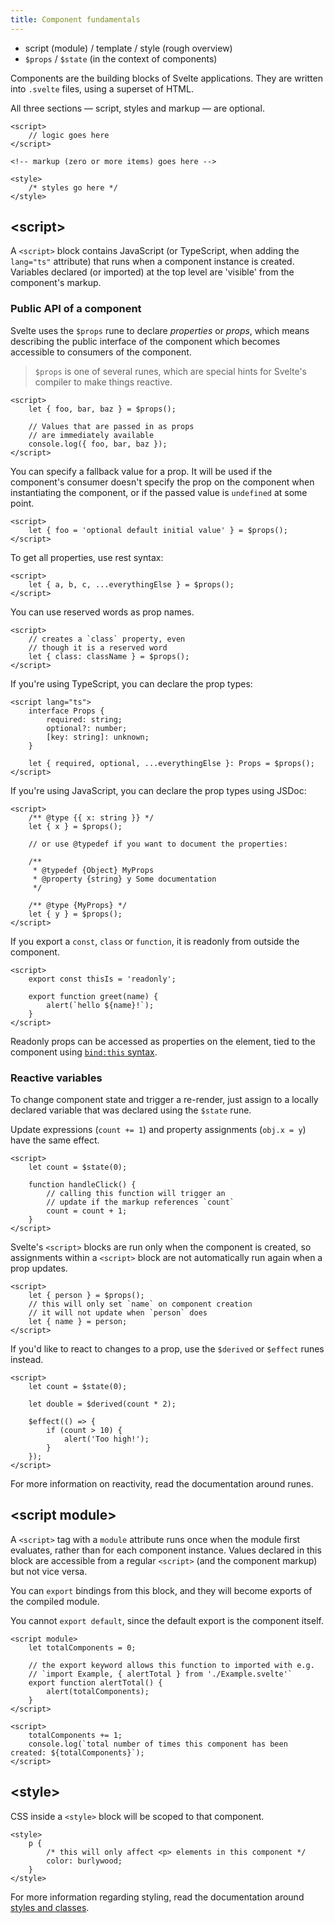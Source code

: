 ```yaml
---
title: Component fundamentals
---
```


- script (module) / template / style (rough overview)
- `$props` / `$state` (in the context of components)

Components are the building blocks of Svelte applications. They are written into `.svelte` files, using a superset of HTML.

All three sections — script, styles and markup — are optional.

```svelte
<script>
	// logic goes here
</script>

<!-- markup (zero or more items) goes here -->

<style>
	/* styles go here */
</style>
```

## &lt;script&gt;

A `<script>` block contains JavaScript (or TypeScript, when adding the `lang="ts"` attribute) that runs when a component instance is created. Variables declared (or imported) at the top level are 'visible' from the component's markup.

### Public API of a component

Svelte uses the `$props` rune to declare _properties_ or _props_, which means describing the public interface of the component which becomes accessible to consumers of the component.

> `$props` is one of several runes, which are special hints for Svelte's compiler to make things reactive.

```svelte
<script>
	let { foo, bar, baz } = $props();

	// Values that are passed in as props
	// are immediately available
	console.log({ foo, bar, baz });
</script>
```

You can specify a fallback value for a prop. It will be used if the component's consumer doesn't specify the prop on the component when instantiating the component, or if the passed value is `undefined` at some point.

```svelte
<script>
	let { foo = 'optional default initial value' } = $props();
</script>
```

To get all properties, use rest syntax:

```svelte
<script>
	let { a, b, c, ...everythingElse } = $props();
</script>
```

You can use reserved words as prop names.

```svelte
<script>
	// creates a `class` property, even
	// though it is a reserved word
	let { class: className } = $props();
</script>
```

If you're using TypeScript, you can declare the prop types:

```svelte
<script lang="ts">
	interface Props {
		required: string;
		optional?: number;
		[key: string]: unknown;
	}

	let { required, optional, ...everythingElse }: Props = $props();
</script>
```

If you're using JavaScript, you can declare the prop types using JSDoc:

```svelte
<script>
	/** @type {{ x: string }} */
	let { x } = $props();

	// or use @typedef if you want to document the properties:

	/**
	 * @typedef {Object} MyProps
	 * @property {string} y Some documentation
	 */

	/** @type {MyProps} */
	let { y } = $props();
</script>
```

If you export a `const`, `class` or `function`, it is readonly from outside the component.

```svelte
<script>
	export const thisIs = 'readonly';

	export function greet(name) {
		alert(`hello ${name}!`);
	}
</script>
```

Readonly props can be accessed as properties on the element, tied to the component using [`bind:this` syntax](/docs/component-directives#bind-this).

### Reactive variables

To change component state and trigger a re-render, just assign to a locally declared variable that was declared using the `$state` rune.

Update expressions (`count += 1`) and property assignments (`obj.x = y`) have the same effect.

```svelte
<script>
	let count = $state(0);

	function handleClick() {
		// calling this function will trigger an
		// update if the markup references `count`
		count = count + 1;
	}
</script>
```

Svelte's `<script>` blocks are run only when the component is created, so assignments within a `<script>` block are not automatically run again when a prop updates.

```svelte
<script>
	let { person } = $props();
	// this will only set `name` on component creation
	// it will not update when `person` does
	let { name } = person;
</script>
```

If you'd like to react to changes to a prop, use the `$derived` or `$effect` runes instead.

```svelte
<script>
	let count = $state(0);

	let double = $derived(count * 2);

	$effect(() => {
		if (count > 10) {
			alert('Too high!');
		}
	});
</script>
```

For more information on reactivity, read the documentation around runes.

## &lt;script module&gt;

A `<script>` tag with a `module` attribute runs once when the module first evaluates, rather than for each component instance. Values declared in this block are accessible from a regular `<script>` (and the component markup) but not vice versa.

You can `export` bindings from this block, and they will become exports of the compiled module.

You cannot `export default`, since the default export is the component itself.

```svelte
<script module>
	let totalComponents = 0;

	// the export keyword allows this function to imported with e.g.
	// `import Example, { alertTotal } from './Example.svelte'`
	export function alertTotal() {
		alert(totalComponents);
	}
</script>

<script>
	totalComponents += 1;
	console.log(`total number of times this component has been created: ${totalComponents}`);
</script>
```

## &lt;style&gt;

CSS inside a `<style>` block will be scoped to that component.

```svelte
<style>
	p {
		/* this will only affect <p> elements in this component */
		color: burlywood;
	}
</style>
```

For more information regarding styling, read the documentation around [styles and classes](styles-and-classes).
